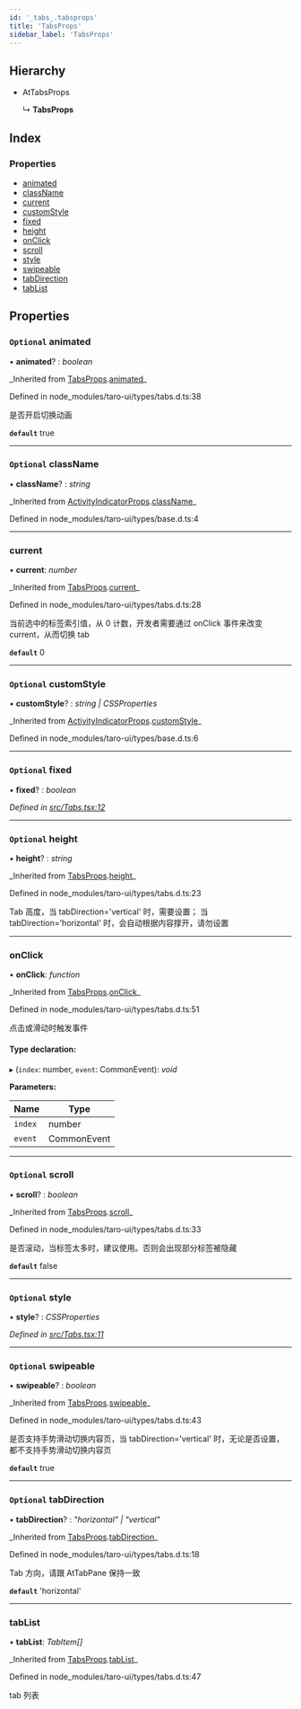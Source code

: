 ```yaml
---
id: '_tabs_.tabsprops'
title: 'TabsProps'
sidebar_label: 'TabsProps'
---
```


## Hierarchy

- AtTabsProps

  ↳ **TabsProps**

## Index

### Properties

- [animated](_tabs_.tabsprops.md#optional-animated)
- [className](_tabs_.tabsprops.md#optional-classname)
- [current](_tabs_.tabsprops.md#current)
- [customStyle](_tabs_.tabsprops.md#optional-customstyle)
- [fixed](_tabs_.tabsprops.md#optional-fixed)
- [height](_tabs_.tabsprops.md#optional-height)
- [onClick](_tabs_.tabsprops.md#onclick)
- [scroll](_tabs_.tabsprops.md#optional-scroll)
- [style](_tabs_.tabsprops.md#optional-style)
- [swipeable](_tabs_.tabsprops.md#optional-swipeable)
- [tabDirection](_tabs_.tabsprops.md#optional-tabdirection)
- [tabList](_tabs_.tabsprops.md#tablist)

## Properties

### `Optional` animated

• **animated**? : _boolean_

_Inherited from [TabsProps](\_tabs_.tabsprops.md).[animated](_tabs_.tabsprops.md#optional-animated)\_

Defined in node_modules/taro-ui/types/tabs.d.ts:38

是否开启切换动画

**`default`** true

---

### `Optional` className

• **className**? : _string_

_Inherited from [ActivityIndicatorProps](\_activityindicator_.activityindicatorprops.md).[className](_activityindicator_.activityindicatorprops.md#optional-classname)\_

Defined in node_modules/taro-ui/types/base.d.ts:4

---

### current

• **current**: _number_

_Inherited from [TabsProps](\_tabs_.tabsprops.md).[current](_tabs_.tabsprops.md#current)\_

Defined in node_modules/taro-ui/types/tabs.d.ts:28

当前选中的标签索引值，从 0 计数，开发者需要通过 onClick 事件来改变 current，从而切换 tab

**`default`** 0

---

### `Optional` customStyle

• **customStyle**? : _string | CSSProperties_

_Inherited from [ActivityIndicatorProps](\_activityindicator_.activityindicatorprops.md).[customStyle](_activityindicator_.activityindicatorprops.md#optional-customstyle)\_

Defined in node_modules/taro-ui/types/base.d.ts:6

---

### `Optional` fixed

• **fixed**? : _boolean_

_Defined in [src/Tabs.tsx:12](https://github.com/tarojsx/ui/blob/v0.11.0/src/Tabs.tsx#L12)_

---

### `Optional` height

• **height**? : _string_

_Inherited from [TabsProps](\_tabs_.tabsprops.md).[height](_tabs_.tabsprops.md#optional-height)\_

Defined in node_modules/taro-ui/types/tabs.d.ts:23

Tab 高度，当 tabDirection='vertical' 时，需要设置；
当 tabDirection='horizontal' 时，会自动根据内容撑开，请勿设置

---

### onClick

• **onClick**: _function_

_Inherited from [TabsProps](\_tabs_.tabsprops.md).[onClick](_tabs_.tabsprops.md#onclick)\_

Defined in node_modules/taro-ui/types/tabs.d.ts:51

点击或滑动时触发事件

#### Type declaration:

▸ (`index`: number, `event`: CommonEvent): _void_

**Parameters:**

| Name    | Type        |
| ------- | ----------- |
| `index` | number      |
| `event` | CommonEvent |

---

### `Optional` scroll

• **scroll**? : _boolean_

_Inherited from [TabsProps](\_tabs_.tabsprops.md).[scroll](_tabs_.tabsprops.md#optional-scroll)\_

Defined in node_modules/taro-ui/types/tabs.d.ts:33

是否滚动，当标签太多时，建议使用。否则会出现部分标签被隐藏

**`default`** false

---

### `Optional` style

• **style**? : _CSSProperties_

_Defined in [src/Tabs.tsx:11](https://github.com/tarojsx/ui/blob/v0.11.0/src/Tabs.tsx#L11)_

---

### `Optional` swipeable

• **swipeable**? : _boolean_

_Inherited from [TabsProps](\_tabs_.tabsprops.md).[swipeable](_tabs_.tabsprops.md#optional-swipeable)\_

Defined in node_modules/taro-ui/types/tabs.d.ts:43

是否支持手势滑动切换内容页，当 tabDirection='vertical' 时，无论是否设置，都不支持手势滑动切换内容页

**`default`** true

---

### `Optional` tabDirection

• **tabDirection**? : _"horizontal" | "vertical"_

_Inherited from [TabsProps](\_tabs_.tabsprops.md).[tabDirection](_tabs_.tabsprops.md#optional-tabdirection)\_

Defined in node_modules/taro-ui/types/tabs.d.ts:18

Tab 方向，请跟 AtTabPane 保持一致

**`default`** 'horizontal'

---

### tabList

• **tabList**: _TabItem[]_

_Inherited from [TabsProps](\_tabs_.tabsprops.md).[tabList](_tabs_.tabsprops.md#tablist)\_

Defined in node_modules/taro-ui/types/tabs.d.ts:47

tab 列表
